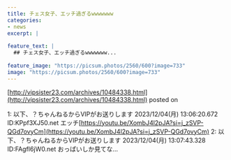 ```yaml
---
title: チェス女子、エッチ過ぎるwwwwwww
categories:
- news
excerpt: |
  
feature_text: |
  ## チェス女子、エッチ過ぎるwwwwwww...
  
feature_image: "https://picsum.photos/2560/600?image=733"
image: "https://picsum.photos/2560/600?image=733"
---
```


[http://vipsister23.com/archives/10484338.html](http://vipsister23.com/archives/10484338.html)
posted on 

<!--more-->

1: 以下、？ちゃんねるからVIPがお送りします 2023/12/04(月) 13:06:20.672 ID:KPpf3XJ50.net エッチ[https://youtu.be/XombJ4l2pJA?si=j_zSVP-QGd7ovyCm](https://youtu.be/XombJ4l2pJA?si=j_zSVP-QGd7ovyCm) 2: 以下、？ちゃんねるからVIPがお送りします 2023/12/04(月) 13:07:43.328 ID:FAgfI6jW0.net おっぱいしか見てな...
